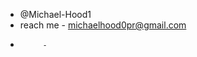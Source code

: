 - @Michael-Hood1
- reach me - michaelhood0pr@gmail.com
-          - 

<!---
Michael-Hood1/Michael-Hood1 is a ✨ special ✨ repository because its `README.md` (this file) appears on your GitHub profile.
You can click the Preview link to take a look at your changes.
--->
